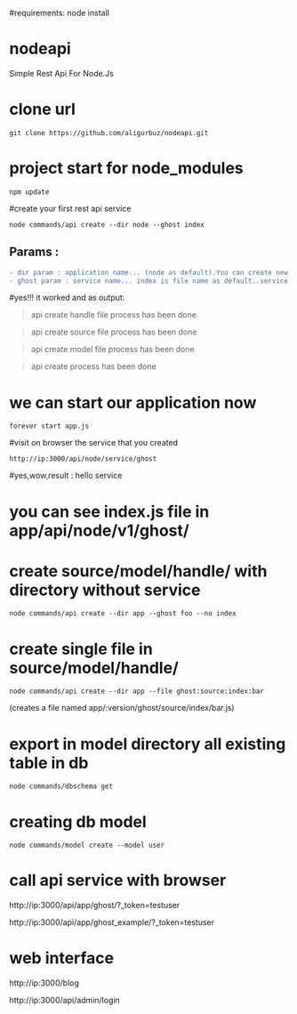 #requirements:
node install

# nodeapi
Simple Rest Api For Node.Js

# clone url

```
git clone https://github.com/aligurbuz/nodeapi.git

```

# project start for node_modules

```
npm update

```

#create your first rest api service

```
node commands/api create --dir node --ghost index

```

## Params :

```diff
- dir param : application name... (node as default).You can create new application name as appname/v1 in app/api
- ghost param : service name... index is file name as default..service wants as obligatory for access (http://ip:3000/api/node/service/ghost)

```


#yes!!! it worked and as output:

> api create handle file process has been done

> api create source file process has been done

> api create model file process has been done

> api create process has been done


# we can start our application now

```
forever start app.js

```



#visit on browser the service that you created

```
http://ip:3000/api/node/service/ghost

```

#yes,wow,result : hello service
# you can see index.js file in app/api/node/v1/ghost/




# create source/model/handle/ with directory without service

```
node commands/api create --dir app --ghost foo --no index

```

# create single file in source/model/handle/

```
node commands/api create --dir app --file ghost:source:index:bar

```

(creates a file named app/:version/ghost/source/index/bar.js)

# export in model directory all existing table in db

```
node commands/dbschema get

```


# creating db model

```
node commands/model create --model user

```



# call api service with browser

http://ip:3000/api/app/ghost/?_token=testuser

http://ip:3000/api/app/ghost_example/?_token=testuser

# web interface

http://ip:3000/blog

http://ip:3000/api/admin/login
